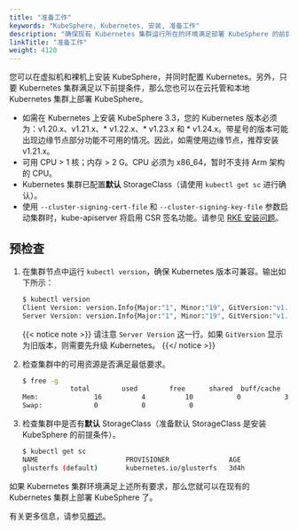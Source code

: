 ```yaml
---
title: "准备工作"
keywords: "KubeSphere, Kubernetes, 安装, 准备工作"
description: "确保现有 Kubernetes 集群运行所在的环境满足部署 KubeSphere 的前提条件。"
linkTitle: "准备工作"
weight: 4120
---
```




您可以在虚拟机和裸机上安装 KubeSphere，并同时配置 Kubernetes。另外，只要 Kubernetes 集群满足以下前提条件，那么您也可以在云托管和本地 Kubernetes 集群上部署 KubeSphere。

- 如需在 Kubernetes 上安装 KubeSphere 3.3，您的 Kubernetes 版本必须为：v1.20.x、v1.21.x、* v1.22.x、* v1.23.x 和 * v1.24.x。带星号的版本可能出现边缘节点部分功能不可用的情况。因此，如需使用边缘节点，推荐安装 v1.21.x。
- 可用 CPU > 1 核；内存 > 2 G。CPU 必须为 x86_64，暂时不支持 Arm 架构的 CPU。
- Kubernetes 集群已配置**默认** StorageClass（请使用 `kubectl get sc` 进行确认）。
- 使用 `--cluster-signing-cert-file` 和 `--cluster-signing-key-file` 参数启动集群时，kube-apiserver 将启用 CSR 签名功能。请参见 [RKE 安装问题](https://github.com/kubesphere/kubesphere/issues/1925#issuecomment-591698309)。

## 预检查

1. 在集群节点中运行 `kubectl version`，确保 Kubernetes 版本可兼容。输出如下所示：

    ```bash
    $ kubectl version
    Client Version: version.Info{Major:"1", Minor:"19", GitVersion:"v1.19.8", GitCommit:"fd5d41537aee486160ad9b5356a9d82363273721", GitTreeState:"clean", BuildDate:"2021-02-17T12:41:51Z", GoVersion:"go1.15.8", Compiler:"gc", Platform:"linux/amd64"}
    Server Version: version.Info{Major:"1", Minor:"19", GitVersion:"v1.19.8", GitCommit:"fd5d41537aee486160ad9b5356a9d82363273721", GitTreeState:"clean", BuildDate:"2021-02-17T12:33:08Z", GoVersion:"go1.15.8", Compiler:"gc", Platform:"linux/amd64"}
    ```

    {{< notice note >}}
请注意 `Server Version` 这一行。如果 `GitVersion` 显示为旧版本，则需要先升级 Kubernetes。
    {{</ notice >}}

2. 检查集群中的可用资源是否满足最低要求。

    ```bash
    $ free -g
                total        used        free      shared  buff/cache   available
    Mem:              16          4          10           0           3           2
    Swap:             0           0           0
    ```

3. 检查集群中是否有**默认** StorageClass（准备默认 StorageClass 是安装 KubeSphere 的前提条件）。

    ```bash
    $ kubectl get sc
    NAME                      PROVISIONER               AGE
    glusterfs (default)       kubernetes.io/glusterfs   3d4h
    ```

如果 Kubernetes 集群环境满足上述所有要求，那么您就可以在现有的 Kubernetes 集群上部署 KubeSphere 了。

有关更多信息，请参见[概述](../overview/)。

